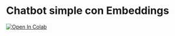 # Chatbot simple con Embeddings

[![Open In Colab](https://colab.research.google.com/assets/colab-badge.svg)](https://colab.research.google.com/github/Jonarod/Bootcamp-Inteligencia-Artificial-Women-Who-Code-Medellin/blob/master/semana%205/ChatBot%20Simple%20con%20Embeddings/ChatBot_Simple_con_Embeddings.ipynb)
